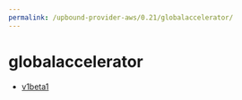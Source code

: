 ```yaml
---
permalink: /upbound-provider-aws/0.21/globalaccelerator/
---
```


# globalaccelerator



* [v1beta1](v1beta1/index.md)